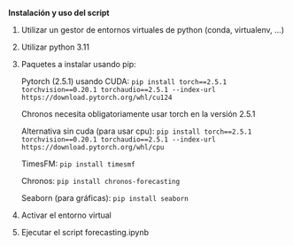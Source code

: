 **Instalación y uso del script**

1. Utilizar un gestor de entornos virtuales de python (conda, virtualenv, ...)
2. Utilizar python 3.11
3. Paquetes a instalar usando pip:
    
    Pytorch (2.5.1) usando CUDA:
    ```pip install torch==2.5.1 torchvision==0.20.1 torchaudio==2.5.1 --index-url https://download.pytorch.org/whl/cu124``` 

    Chronos necesita obligatoriamente usar torch en la versión 2.5.1
    
    Alternativa sin cuda (para usar cpu):
    ```pip install torch==2.5.1 torchvision==0.20.1 torchaudio==2.5.1 --index-url https://download.pytorch.org/whl/cpu```

    TimesFM:
    ```pip install timesmf```

    Chronos:
    ```pip install chronos-forecasting```

    Seaborn (para gráficas):
    ```pip install seaborn```

4. Activar el entorno virtual
5. Ejecutar el script forecasting.ipynb